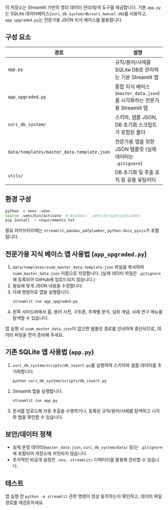 

이 저장소는 Streamlit 기반의 명리 데이터 관리/탐색 도구를 제공합니다. 기본 `app.py`는 SQLite 데이터베이스(`suri_db_system/db/suri_manual.db`)를 사용하고, `app_upgraded.py`는 전문가용 JSON 지식 베이스를 활용합니다.

## 구성 요소

| 경로 | 설명 |
| --- | --- |
| `app.py` | 규칙/용어/사례를 SQLite DB로 관리하는 기본 Streamlit 앱 |
| `app_upgraded.py` | 통합 지식 베이스(`master_data.json`)를 시각화하는 전문가용 Streamlit 앱 |
| `suri_db_system/` | 스키마, 샘플 JSON, DB 초기화 스크립트가 포함된 폴더 |
| `data/templates/master_data.template.json` | 전문가용 앱을 위한 JSON 템플릿 (실제 데이터는 `.gitignore`) |
| `utils/` | DB 초기화 및 추출 로직 등 공용 유틸리티 |

## 환경 구성

```bash
python -m venv .venv
source .venv/bin/activate  # Windows: .venv\Scripts\activate
pip install -r requirements.txt
```

필요 라이브러리에는 `streamlit`, `pandas`, `pdfplumber`, `python-docx`, `pyvis`가 포함됩니다.

## 전문가용 지식 베이스 앱 사용법 (`app_upgraded.py`)

1. `data/templates/suam_master_data.template.json` 파일을 복사하여 `suam_master_data.json` 이름으로 저장합니다. (실제 데이터 파일은 `.gitignore`에 등록되어 GitHub에 업로드되지 않습니다.)
2. 필요에 맞게 JSON 내용을 수정합니다.
3. 아래 명령어로 앱을 실행합니다.
   ```bash
   streamlit run app_upgraded.py
   ```
4. 왼쪽 사이드바에서 홈, 용어 사전, 구조론, 주제별 분석, 심화 개념, 사례 연구 메뉴를 탐색할 수 있습니다.

앱 실행 시 `suam_master_data.json`이 없으면 템플릿 경로를 안내하며 중단되므로, 데이터 파일을 먼저 준비해 주세요.

## 기존 SQLite 앱 사용법 (`app.py`)

1. `suri_db_system/scripts/db_insert.py`를 실행하여 스키마와 샘플 데이터를 초기화합니다.
   ```bash
   python suri_db_system/scripts/db_insert.py
   ```
2. Streamlit 앱을 실행합니다.
   ```bash
   streamlit run app.py
   ```
3. 문서를 업로드해 자동 추출을 수행하거나, 등록된 규칙/용어/사례를 탐색하고 시각화 탭을 확인할 수 있습니다.

## 보안/데이터 정책

- 실제 운영 데이터(`master_data.json`, `suri_db_system/data/` 등)는 `.gitignore`에 포함되어 저장소에 커밋되지 않습니다.
- 추가적인 비공개 설정은 `.env`, `.streamlit/` 디렉터리를 활용해 관리할 수 있습니다.

## 테스트

앱 실행 전 `python -m streamlit` 관련 명령이 정상 동작하는지 확인하고, 데이터 파일 경로를 재검토하세요.
